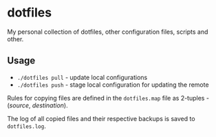 # dotfiles

My personal collection of dotfiles, other configuration files, scripts and other. 

## Usage
- `./dotfiles pull` - update local configurations
- `./dotfiles push` - stage local configuration for updating the remote

Rules for copying files are defined in the `dotfiles.map` file as 2-tuples - (*source*, *destination*).

The log of all copied files and their respective backups is saved to `dotfiles.log`.
